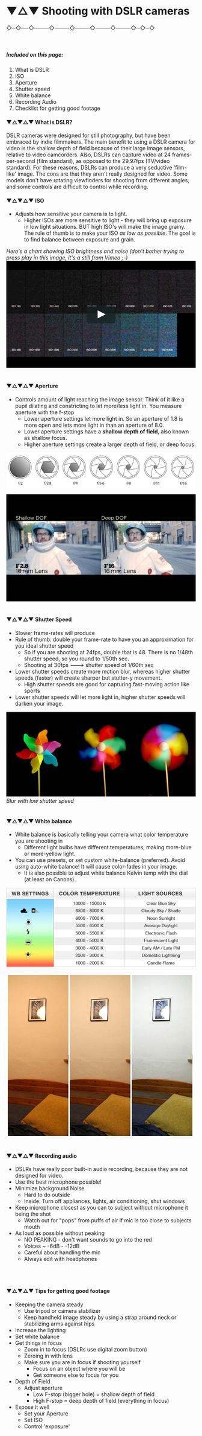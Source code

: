 
# ▼△▼ Shooting with DSLR cameras


 ◇─◇──◇────◇────◇────◇────◇────◇─◇─◇
<br>
<br>
<br>
##### Included on this page:

1. What is DSLR
2. ISO
3. Aperture
4. Shutter speed
5. White balance
6. Recording Audio
7. Checklist for getting good footage


#### ▼△▼△▼ **What is DSLR?**

DSLR cameras were designed for still photography, but have been embraced by indie filmmakers. The main benefit to using a DSLR camera for video is the shallow depth of field because of their large image sensors, relative to video camcorders. Also, DSLRs can capture video at 24 frames-per-second (film standard), as opposed to the 29.97fps (TV/video standard). For these reasons, DSLRs can produce a very seductive 'film-like' image. The cons are that they aren't really designed for video. Some models don't have rotating viewfinders for shooting from different angles, and some controls are difficult to control while recording.

#### ▼△▼△▼ ISO

* Adjusts how sensitive your camera is to light.
  * Higher ISOs are more sensitive to light - they will bring up exposure in low light situations. BUT high ISO's will make the image grainy. The rule of thumb is to make your ISO *as low as possible*. The goal is to find balance between exposure and grain.

*Here's a chart showing ISO brightness and noise (don't bother trying to press play in this image, it's a still from Vimeo ;-)*
![ISO grain](assets/iso_grain.jpeg)
<br>
<br>

#### ▼△▼△▼ Aperture

* Controls amount of light reaching the image sensor. Think of it like a pupil dilating and constricting to let more/less light in. You measure aperture with the f-stop
  * Lower aperture settings let more light in. So an aperture of 1.8 is more open and lets more light in than an aperture of 8.0.
  * Lower aperture settings have a **shallow depth of field**, also known as shallow focus.  
  * Higher aperture settings create a larger depth of field, or deep focus.

![F-stops](assets/f-stop-scale.gif)

![Depth of Field](assets/depthOfField.jpg)
<br>
<br>

#### ▼△▼△▼ Shutter Speed

* Slower frame-rates will produce
* Rule of thumb: double your frame-rate to have you an approximation for you ideal shutter speed
  * So if you are shooting at 24fps, double that is 48. There is no 1/48th shutter speed, so you round to 1/50th sec.
  * Shooting at 30fps ---> shutter speed of 1/60th sec
* Lower shutter speeds create more motion blur, whereas higher shutter speeds (faster) will create sharper but stutter-y movement.
  * High shutter speeds are good for capturing fast-moving action like sports
* Lower shutter speeds will let more light in, higher shutter speeds will darken your image.

![Low shutter speed](assets/lowShutterSpeed.JPG)
*Blur with low shutter speed*
<br>
<br>

#### ▼△▼△▼ White balance

* White balance is basically telling your camera what color temperature you are shooting in
  * Different light bulbs have different temperatures, making more-blue or more-yellow light.
* You can use presets, or set custom white-balance (preferred). Avoid using auto-white balance! It will cause color-fades in your image.
  * It is also possible to adjust white balance Kelvin temp with the dial (at least on Canons).

![White balance chart](assets/white-balance-chart.png)

![White balance difference](assets/white-balance-diff.jpg)
<br>
<br>

#### ▼△▼△▼ Recording audio

* DSLRs have really poor built-in audio recording, because they are not designed for video.
* Use the best microphone possible!
* Minimize background Noise
  - Hard to do outside
  - Inside: Turn off appliances, lights, air conditioning, shut windows
* Keep microphone closest as you can to subject without microphone it being the shot
  - Watch out for "pops" from puffs of air if mic is too close to subjects mouth
* As loud as possible without peaking
  - NO PEAKING - don't want sounds to go into the red
  - Voices ~ -6dB - -12dB
  - Careful about handling the mic
  - Always edit with headphones

<br>
<br>


#### ▼△▼△▼ Tips for getting good footage

* Keeping the camera steady
  - Use tripod or camera stabilizer
  - Keep handheld image steady by using a strap around neck or stabilizing arms against hips
* Increase the lighting
* Set white balance
* Get things in focus
  - Zoom in to focus (DSLRs use digital zoom button)
  - Zeroing in with lens
  - Make sure you are in focus if shooting yourself
    - Focus on an object where you will be
    - Get someone else to focus for you
* Depth of Field
  - Adjust aperture
    - Low F-stop (bigger hole) = shallow depth of field
    - High F-stop = deep depth of field (everything in focus)
* Expose it well
  - Set your Aperture
  - Set ISO
  - Control 'exposure'
